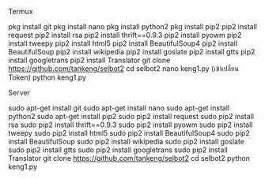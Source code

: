 Termux

pkg install git
pkg install nano
pkg install python2
pkg install pip2
pip2 install request
pip2 install rsa
pip2 install thrift==0.9.3
pip2 install pyowm
pip2 install tweepy
pip2 install html5
pip2 install BeautifulSoup4
pip2 install BeautifulSoup
pip2 install wikipedia
pip2 install goslate
pip2 install gtts
pip2 install googletrans
pip2 install Translator
git clone https://github.com/tankeng/selbot2
cd selbot2
nano keng1.py (เข้าเปลี่ยน Token)
python keng1.py


Server

sudo apt-get install git
sudo apt-get install nano
sudo apt-get install python2
sudo apt-get install pip2
sudo pip2 install request
sudo pip2 install rsa
sudo pip2 install thrift==0.9.3
sudo pip2 install pyowm
sudo pip2 install tweepy
sudo pip2 install html5
sudo pip2 install BeautifulSoup4
sudo pip2 install BeautifulSoup
sudo pip2 install wikipedia
sudo pip2 install goslate
sudo pip2 install gtts
sudo pip2 install googletrans
sudo pip2 install Translator
git clone https://github.com/tankeng/selbot2
cd selbot2
python keng1.py
